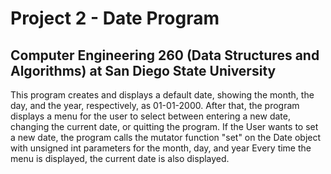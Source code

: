 # Project 2 - Date Program 

## Computer Engineering 260 (Data Structures and Algorithms) at San Diego State University

This program creates and displays a default date, showing the month, the day,
and the year, respectively, as 01-01-2000. After that, the program displays a menu
for the user to select between entering a new date, changing the current date, or
quitting the program. If the User wants to set a new date, the program calls the mutator
function "set" on the Date object with unsigned int parameters for the month, day, and year
Every time the menu is displayed, the current date is also displayed.